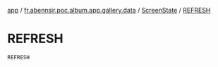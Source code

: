 [app](../../index.md) / [fr.abennsir.poc.album.app.gallery.data](../index.md) / [ScreenState](index.md) / [REFRESH](./-r-e-f-r-e-s-h.md)

# REFRESH

`REFRESH`